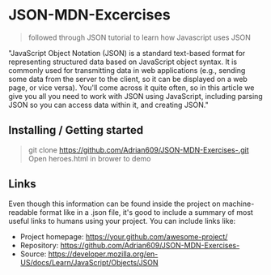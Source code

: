 
# JSON-MDN-Excercises
> followed through JSON tutorial to learn how Javascript uses JSON

"JavaScript Object Notation (JSON) is a standard text-based format for representing structured data based on JavaScript object syntax. It is commonly used for transmitting data in web applications (e.g., sending some data from the server to the client, so it can be displayed on a web page, or vice versa). You'll come across it quite often, so in this article we give you all you need to work with JSON using JavaScript, including parsing JSON so you can access data within it, and creating JSON."

## Installing / Getting started

> git clone https://github.com/Adrian609/JSON-MDN-Exercises-.git
> Open heroes.html in brower to demo

## Links

Even though this information can be found inside the project on machine-readable
format like in a .json file, it's good to include a summary of most useful
links to humans using your project. You can include links like:

- Project homepage: https://your.github.com/awesome-project/
- Repository: https://github.com/Adrian609/JSON-MDN-Exercises-
- Source: https://developer.mozilla.org/en-US/docs/Learn/JavaScript/Objects/JSON


